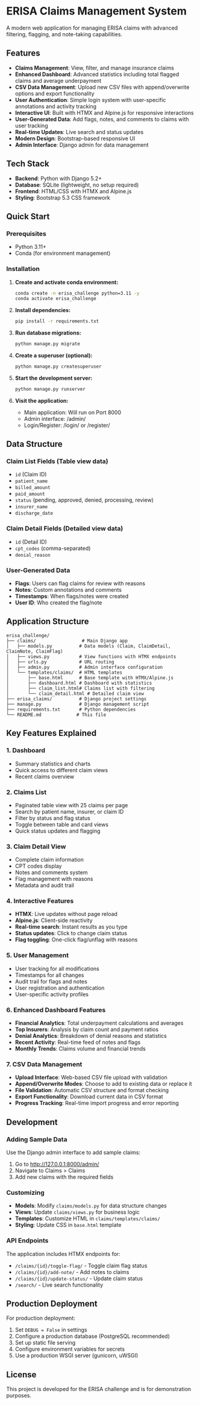 # ERISA Claims Management System

A modern web application for managing ERISA claims with advanced filtering, flagging, and note-taking capabilities.

## Features

- **Claims Management**: View, filter, and manage insurance claims
- **Enhanced Dashboard**: Advanced statistics including total flagged claims and average underpayment
- **CSV Data Management**: Upload new CSV files with append/overwrite options and export functionality
- **User Authentication**: Simple login system with user-specific annotations and activity tracking
- **Interactive UI**: Built with HTMX and Alpine.js for responsive interactions
- **User-Generated Data**: Add flags, notes, and comments to claims with user tracking
- **Real-time Updates**: Live search and status updates
- **Modern Design**: Bootstrap-based responsive UI
- **Admin Interface**: Django admin for data management

## Tech Stack

- **Backend**: Python with Django 5.2+
- **Database**: SQLite (lightweight, no setup required)
- **Frontend**: HTML/CSS with HTMX and Alpine.js
- **Styling**: Bootstrap 5.3 CSS framework

## Quick Start

### Prerequisites

- Python 3.11+
- Conda (for environment management)

### Installation

1. **Create and activate conda environment:**
   ```bash
   conda create -n erisa_challenge python=3.11 -y
   conda activate erisa_challenge
   ```

2. **Install dependencies:**
   ```bash
   pip install -r requirements.txt
   ```

3. **Run database migrations:**
   ```bash
   python manage.py migrate
   ```

4. **Create a superuser (optional):**
   ```bash
   python manage.py createsuperuser
   ```

5. **Start the development server:**
   ```bash
   python manage.py runserver
   ```

6. **Visit the application:**
   - Main application: Will run on Port 8000
   - Admin interface: /admin/
   - Login/Register: /login/ or /register/

## Data Structure

### Claim List Fields (Table view data)
- `id` (Claim ID)
- `patient_name`
- `billed_amount`
- `paid_amount`
- `status` (pending, approved, denied, processing, review)
- `insurer_name`
- `discharge_date`

### Claim Detail Fields (Detailed view data)
- `id` (Detail ID)
- `cpt_codes` (comma-separated)
- `denial_reason`

### User-Generated Data
- **Flags**: Users can flag claims for review with reasons
- **Notes**: Custom annotations and comments
- **Timestamps**: When flags/notes were created
- **User ID**: Who created the flag/note

## Application Structure

```
erisa_challenge/
├── claims/                 # Main Django app
│   ├── models.py          # Data models (Claim, ClaimDetail, ClaimNote, ClaimFlag)
│   ├── views.py           # View functions with HTMX endpoints
│   ├── urls.py            # URL routing
│   ├── admin.py           # Admin interface configuration
│   └── templates/claims/  # HTML templates
│       ├── base.html      # Base template with HTMX/Alpine.js
│       ├── dashboard.html # Dashboard with statistics
│       ├── claim_list.html# Claims list with filtering
│       └── claim_detail.html # Detailed claim view
├── erisa_claims/          # Django project settings
├── manage.py              # Django management script
├── requirements.txt       # Python dependencies
└── README.md             # This file
```

## Key Features Explained

### 1. Dashboard
- Summary statistics and charts
- Quick access to different claim views
- Recent claims overview

### 2. Claims List
- Paginated table view with 25 claims per page
- Search by patient name, insurer, or claim ID
- Filter by status and flag status
- Toggle between table and card views
- Quick status updates and flagging

### 3. Claim Detail View
- Complete claim information
- CPT codes display
- Notes and comments system
- Flag management with reasons
- Metadata and audit trail

### 4. Interactive Features
- **HTMX**: Live updates without page reload
- **Alpine.js**: Client-side reactivity
- **Real-time search**: Instant results as you type
- **Status updates**: Click to change claim status
- **Flag toggling**: One-click flag/unflag with reasons

### 5. User Management
- User tracking for all modifications
- Timestamps for all changes
- Audit trail for flags and notes
- User registration and authentication
- User-specific activity profiles

### 6. Enhanced Dashboard Features
- **Financial Analytics**: Total underpayment calculations and averages
- **Top Insurers**: Analysis by claim count and payment ratios
- **Denial Analytics**: Breakdown of denial reasons and statistics
- **Recent Activity**: Real-time feed of notes and flags
- **Monthly Trends**: Claims volume and financial trends

### 7. CSV Data Management
- **Upload Interface**: Web-based CSV file upload with validation
- **Append/Overwrite Modes**: Choose to add to existing data or replace it
- **File Validation**: Automatic CSV structure and format checking
- **Export Functionality**: Download current data in CSV format
- **Progress Tracking**: Real-time import progress and error reporting

## Development

### Adding Sample Data

Use the Django admin interface to add sample claims:

1. Go to http://127.0.0.1:8000/admin/
2. Navigate to Claims > Claims
3. Add new claims with the required fields

### Customizing

- **Models**: Modify `claims/models.py` for data structure changes
- **Views**: Update `claims/views.py` for business logic
- **Templates**: Customize HTML in `claims/templates/claims/`
- **Styling**: Update CSS in `base.html` template

### API Endpoints

The application includes HTMX endpoints for:
- `/claims/{id}/toggle-flag/` - Toggle claim flag status
- `/claims/{id}/add-note/` - Add notes to claims
- `/claims/{id}/update-status/` - Update claim status
- `/search/` - Live search functionality

## Production Deployment

For production deployment:

1. Set `DEBUG = False` in settings
2. Configure a production database (PostgreSQL recommended)
3. Set up static file serving
4. Configure environment variables for secrets
5. Use a production WSGI server (gunicorn, uWSGI)

## License

This project is developed for the ERISA challenge and is for demonstration purposes.
